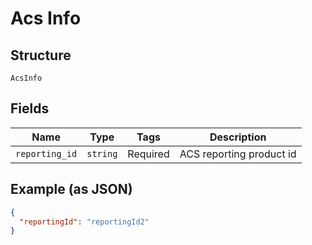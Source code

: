 
# Acs Info

## Structure

`AcsInfo`

## Fields

| Name | Type | Tags | Description |
|  --- | --- | --- | --- |
| `reporting_id` | `string` | Required | ACS reporting product id |

## Example (as JSON)

```json
{
  "reportingId": "reportingId2"
}
```

